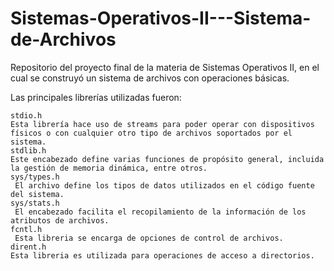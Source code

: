 # Sistemas-Operativos-II---Sistema-de-Archivos
Repositorio del proyecto final de la materia de Sistemas Operativos II, en el cual se construyó un sistema de archivos con operaciones básicas.

Las principales librerías utilizadas fueron:

    stdio.h
    Esta librería hace uso de streams para poder operar con dispositivos físicos o con cualquier otro tipo de archivos soportados por el sistema.
    stdlib.h
    Este encabezado define varias funciones de propósito general, incluida la gestión de memoria dinámica, entre otros.
    sys/types.h
     El archivo define los tipos de datos utilizados en el código fuente del sistema.
    sys/stats.h
     El encabezado facilita el recopilamiento de la información de los atributos de archivos.
    fcntl.h
     Esta libreria se encarga de opciones de control de archivos.
    dirent.h
    Esta libreria es utilizada para operaciones de acceso a directorios.
